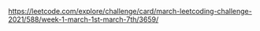 https://leetcode.com/explore/challenge/card/march-leetcoding-challenge-2021/588/week-1-march-1st-march-7th/3659/